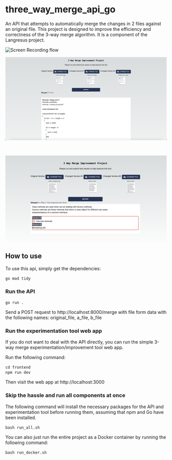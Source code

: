 # three_way_merge_api_go
 An API that attempts to automatically merge the changes in 2 files against an original file. This project is designed to improve the efficiency and correctness of the 3-way merge algorithm. It is a component of the Langresus project.

 ![Screen Recording flow](https://drive.google.com/uc?export=view&id=18QRm8eSqMwGqqMZ5hz6zoeB9Sy1rOANK "Screen Recording flow")

![Demo](https://github.com/rulecoconuts/three_way_merge_api_go/blob/160f27c87b9f8149e3676e1d994db6b0c6198603/merge_web.png "Demo")

<br/>

![Demo Conflict Highlights](https://github.com/rulecoconuts/three_way_merge_api_go/blob/435da6190d2a022941cdcd57e74ab9ba3b2ac3eb/merge_web_conflict_highlight.png "Demo Conflict Highlightts")



## How to use

To use this api, simply get the dependencies:
```shell
go mod tidy
```

### Run the API

```shell
go run .
```

Send a POST request to http://localhost:8000/merge with file form data with the following names:
original_file, a_file, b_file

### Run the experimentation tool web app

If you do not want to deal with the API directly, you can run the simple 3-way merge experimentation/improvement tool web app.

Run the following command: 
```shell
cd frontend
npm run dev
```

Then visit the web app at http://localhost:3000

### Skip the hassle and run all components at once

The following command will install the necessary packages for the API and experimentation tool before running them, assuming that npm and Go have been installed.

```shell
bash run_all.sh
```

You can also just run the entire project as a Docker container by running the following command:

```shell
bash run_docker.sh
```